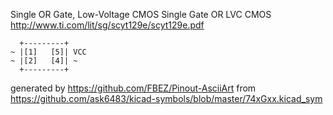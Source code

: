 Single OR Gate, Low-Voltage CMOS
Single Gate OR LVC CMOS
http://www.ti.com/lit/sg/scyt129e/scyt129e.pdf


	  +---------+
	~ |[1]   [5]| VCC
	~ |[2]   [4]| ~
	  +---------+


generated by https://github.com/FBEZ/Pinout-AsciiArt from https://github.com/ask6483/kicad-symbols/blob/master/74xGxx.kicad_sym